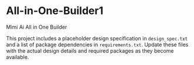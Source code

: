 # All-in-One-Builder1
Mimi Ai All in One Builder

This project includes a placeholder design specification in `design_spec.txt` and a list of package dependencies in `requirements.txt`. Update these files with the actual design details and required packages as they become available.
